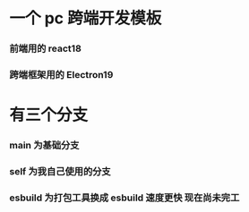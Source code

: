 # 一个 pc 跨端开发模板
### 前端用的 react18
### 跨端框架用的 Electron19

# 有三个分支
### main 为基础分支
### self 为我自己使用的分支
### esbuild 为打包工具换成 esbuild  速度更快 现在尚未完工